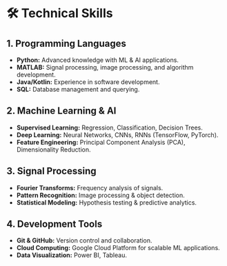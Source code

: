 # 🛠️ Technical Skills

## 1. Programming Languages
- **Python:** Advanced knowledge with ML & AI applications.
- **MATLAB:** Signal processing, image processing, and algorithm development.
- **Java/Kotlin:** Experience in software development.
- **SQL:** Database management and querying.

## 2. Machine Learning & AI
- **Supervised Learning:** Regression, Classification, Decision Trees.
- **Deep Learning:** Neural Networks, CNNs, RNNs (TensorFlow, PyTorch).
- **Feature Engineering:** Principal Component Analysis (PCA), Dimensionality Reduction.

## 3. Signal Processing
- **Fourier Transforms:** Frequency analysis of signals.
- **Pattern Recognition:** Image processing & object detection.
- **Statistical Modeling:** Hypothesis testing & predictive analytics.

## 4. Development Tools
- **Git & GitHub:** Version control and collaboration.
- **Cloud Computing:** Google Cloud Platform for scalable ML applications.
- **Data Visualization:** Power BI, Tableau.
